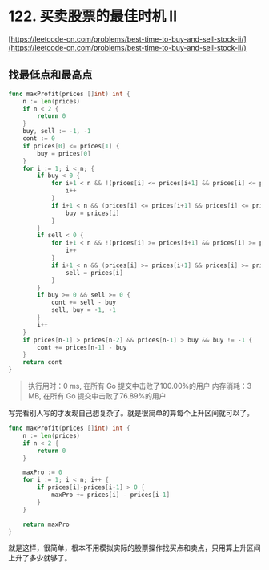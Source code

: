 # 122. 买卖股票的最佳时机 II
[https://leetcode-cn.com/problems/best-time-to-buy-and-sell-stock-ii/](https://leetcode-cn.com/problems/best-time-to-buy-and-sell-stock-ii/)
## 找最低点和最高点
```go
func maxProfit(prices []int) int {
	n := len(prices)
	if n < 2 {
		return 0
	}
	buy, sell := -1, -1
	cont := 0
	if prices[0] <= prices[1] {
		buy = prices[0]
	}
	for i := 1; i < n; {
		if buy < 0 {
			for i+1 < n && !(prices[i] <= prices[i+1] && prices[i] <= prices[i-1]) {
				i++
			}
			if i+1 < n && (prices[i] <= prices[i+1] && prices[i] <= prices[i-1]) {
				buy = prices[i]
			}
		}
		if sell < 0 {
			for i+1 < n && !(prices[i] >= prices[i+1] && prices[i] >= prices[i-1]) {
				i++
			}
			if i+1 < n && (prices[i] >= prices[i+1] && prices[i] >= prices[i-1]) {
				sell = prices[i]
			}
		}
		if buy >= 0 && sell >= 0 {
			cont += sell - buy
			sell, buy = -1, -1
		}
		i++
	}
	if prices[n-1] > prices[n-2] && prices[n-1] > buy && buy != -1 {
		cont += prices[n-1] - buy
	}
	return cont
}
```
>执行用时：0 ms, 在所有 Go 提交中击败了100.00%的用户
内存消耗：3 MB, 在所有 Go 提交中击败了76.89%的用户

写完看别人写的才发现自己想复杂了。就是很简单的算每个上升区间就可以了。
```go
func maxProfit(prices []int) int {
	n := len(prices)
	if n < 2 {
		return 0
	}

	maxPro := 0
	for i := 1; i < n; i++ {
		if prices[i]-prices[i-1] > 0 {
			maxPro += prices[i] - prices[i-1]
		}
	}

	return maxPro
}
```

就是这样，很简单，根本不用模拟实际的股票操作找买点和卖点，只用算上升区间上升了多少就够了。